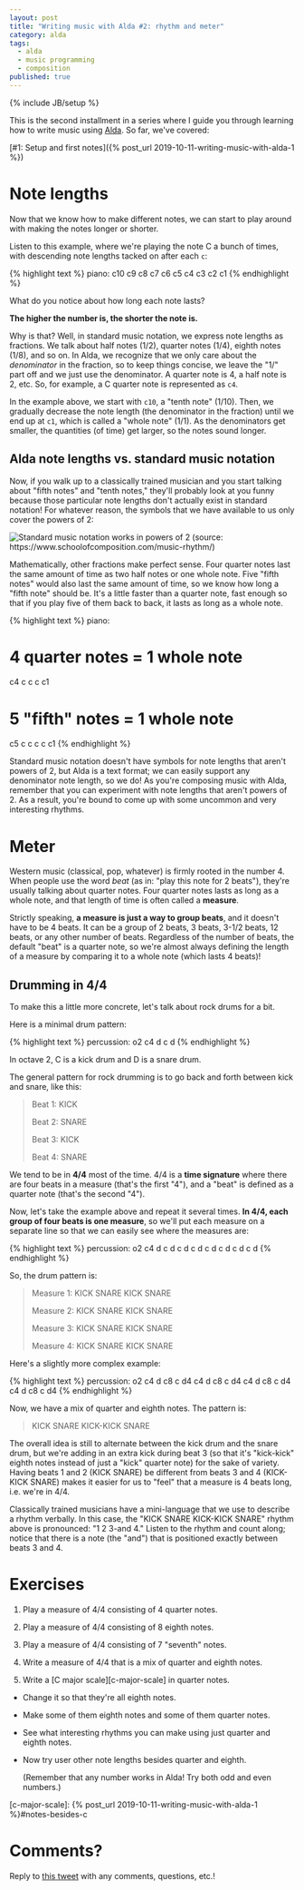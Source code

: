 ```yaml
---
layout: post
title: "Writing music with Alda #2: rhythm and meter"
category: alda
tags:
  - alda
  - music programming
  - composition
published: true
---
```


{% include JB/setup %}

This is the second installment in a series where I guide you through learning
how to write music using [Alda][alda]. So far, we've covered:

[#1: Setup and first notes]({% post_url 2019-10-11-writing-music-with-alda-1 %})

# Note lengths

Now that we know how to make different notes, we can start to play around with
making the notes longer or shorter.

Listen to this example, where we're playing the note C a bunch of times, with
descending note lengths tacked on after each `c`:

{% highlight text %}
piano: c10 c9 c8 c7 c6 c5 c4 c3 c2 c1
{% endhighlight %}

What do you notice about how long each note lasts?

**The higher the number is, the shorter the note is.**

Why is that? Well, in standard music notation, we express note lengths as
fractions. We talk about half notes (1/2), quarter notes (1/4), eighth notes
(1/8), and so on. In Alda, we recognize that we only care about the
_denominator_ in the fraction, so to keep things concise, we leave the "1/" part
off and we just use the denominator. A quarter note is 4, a half note is 2, etc.
So, for example, a C quarter note is represented as `c4`.

In the example above, we start with `c10`, a "tenth note" (1/10). Then, we
gradually decrease the note length (the denominator in the fraction) until we
end up at `c1`, which is called a "whole note" (1/1). As the denominators get
smaller, the quantities (of time) get larger, so the notes sound longer.

## Alda note lengths vs. standard music notation

Now, if you walk up to a classically trained musician and you start talking
about "fifth notes" and "tenth notes," they'll probably look at you funny
because those particular note lengths don't actually exist in standard notation!
For whatever reason, the symbols that we have available to us only cover the
powers of 2:

<img src="{{ site.url }}/assets/2019-10-21-note-hierarchy.gif"
     title="Standard music notation works in powers of 2 (source: https://www.schoolofcomposition.com/music-rhythm/)">

Mathematically, other fractions make perfect sense. Four quarter notes last the
same amount of time as two half notes or one whole note. Five "fifth notes"
would also last the same amount of time, so we know how long a "fifth note"
should be. It's a little faster than a quarter note, fast enough so that if you
play five of them back to back, it lasts as long as a whole note.

{% highlight text %}
piano:
  # 4 quarter notes = 1 whole note
  c4 c c c c1

  # 5 "fifth" notes = 1 whole note
  c5 c c c c c1
{% endhighlight %}


Standard music notation doesn't have symbols for note lengths that aren't powers
of 2, but Alda is a text format; we can easily support any denominator note
length, so we do! As you're composing music with Alda, remember that you can
experiment with note lengths that aren't powers of 2. As a result, you're bound
to come up with some uncommon and very interesting rhythms.

# Meter

Western music (classical, pop, whatever) is firmly rooted in the number 4. When
people use the word _beat_ (as in: "play this note for 2 beats"), they're
usually talking about quarter notes. Four quarter notes lasts as long as a whole
note, and that length of time is often called a **measure**.

Strictly speaking, **a measure is just a way to group beats**, and it doesn't
have to be 4 beats. It can be a group of 2 beats, 3 beats, 3-1/2 beats, 12
beats, or any other number of beats. Regardless of the number of beats, the
default "beat" is a quarter note, so we're almost always defining the length of
a measure by comparing it to a whole note (which lasts 4 beats)!

## Drumming in 4/4

To make this a little more concrete, let's talk about rock drums for a bit.

Here is a minimal drum pattern:

{% highlight text %}
percussion:
  o2 c4 d c d
{% endhighlight %}

In octave 2, C is a kick drum and D is a snare drum.

The general pattern for rock drumming is to go back and forth between kick and
snare, like this:

> Beat 1: KICK
>
> Beat 2: SNARE
>
> Beat 3: KICK
>
> Beat 4: SNARE

We tend to be in **4/4** most of the time. 4/4 is a **time signature** where
there are four beats in a measure (that's the first "4"), and a "beat" is
defined as a quarter note (that's the second "4").

Now, let's take the example above and repeat it several times. **In 4/4, each
group of four beats is one measure**, so we'll put each measure on a separate
line so that we can easily see where the measures are:

{% highlight text %}
percussion:
  o2
  c4 d c d
  c d c d
  c d c d
  c d c d
{% endhighlight %}

So, the drum pattern is:

> Measure 1: KICK SNARE KICK SNARE
>
> Measure 2: KICK SNARE KICK SNARE
>
> Measure 3: KICK SNARE KICK SNARE
>
> Measure 4: KICK SNARE KICK SNARE

Here's a slightly more complex example:

{% highlight text %}
percussion:
  o2
  c4 d c8 c d4
  c4 d c8 c d4
  c4 d c8 c d4
  c4 d c8 c d4
{% endhighlight %}

Now, we have a mix of quarter and eighth notes. The pattern is:

> KICK SNARE KICK-KICK SNARE

The overall idea is still to alternate between the kick drum and the snare drum,
but we're adding in an extra kick during beat 3 (so that it's "kick-kick" eighth
notes instead of just a "kick" quarter note) for the sake of variety. Having
beats 1 and 2 (KICK SNARE) be different from beats 3 and 4 (KICK-KICK SNARE)
makes it easier for us to "feel" that a measure is 4 beats long, i.e. we're in
4/4.

Classically trained musicians have a mini-language that we use to describe a
rhythm verbally. In this case, the "KICK SNARE KICK-KICK SNARE" rhythm above is
pronounced: "1 2 3-and 4." Listen to the rhythm and count along; notice that
there is a note (the "and") that is positioned exactly between beats 3 and 4.

# Exercises

1. Play a measure of 4/4 consisting of 4 quarter notes.

2. Play a measure of 4/4 consisting of 8 eighth notes.

3. Play a measure of 4/4 consisting of 7 "seventh" notes.

4. Write a measure of 4/4 that is a mix of quarter and eighth notes.

5. Write a [C major scale][c-major-scale] in quarter notes.

  - Change it so that they're all eighth notes.

  - Make some of them eighth notes and some of them quarter notes.

  - See what interesting rhythms you can make using just quarter and eighth
    notes.

  - Now try user other note lengths besides quarter and eighth.

    (Remember that any number works in Alda! Try both odd and even numbers.)

[c-major-scale]: {% post_url 2019-10-11-writing-music-with-alda-1
%}#notes-besides-c


# Comments?

Reply to [this tweet][tweet] with any comments, questions, etc.!

[tweet]: https://twitter.com/dave_yarwood/status/1186969469962334208

[alda]: https://alda.io
